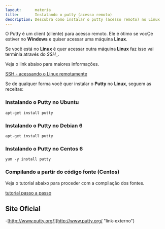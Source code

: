 ```yaml
---
layout:      materia
title:       Instalando o putty (acesso remoto)
description: Descubra como instalar o putty (acesso remoto) no Linux
---
```


O Putty é um client (cliente) para acesso remoto. Ele é ótimo se vocÇe estiver no __Windows__ e quiser acessar uma
máquina __Linux__.

Se você está no __Linux__ é quer acessar outra máquina __Linux__ faz isso vai terminla através do _SSH__.

Veja o link abaixo para maiores informações.

<div class="list-group">
    <a href="./linux/como-acessar-servidor-remotamente" class="list-group-item">SSH - acessando o Linux remotamente</a>
</div>

Se de qualquer forma você quer instalar o __Putty__ no __Linux__, seguem as receitas:



### Instalando o Putty no Ubuntu

    apt-get install putty



### Instalando o Putty no Debian 6

    apt-get install putty


### Instalando o Putty no Centos 6

    yum -y install putty

### Compilando a partir do código fonte (Centos)

Veja o tutorial abaixo para proceder com a compilação dos fontes.

[tutorial passo a passo](http://www.iggyt.org/doku.php?id=wiki:infrastructure_tools:ssh:install-putty-in-linux-centos-rhel"link-externo")


Site Oficial
---

-[http://www.putty.org/](http://www.putty.org/ "link-externo")